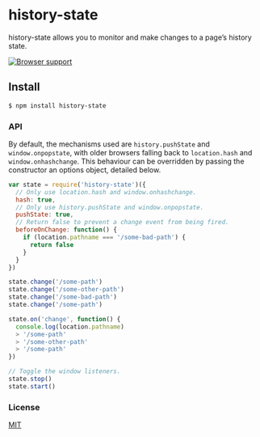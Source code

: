 # history-state
history-state allows you to monitor and make changes to a page’s history state. 

[![Browser support](https://ci.testling.com/michaelrhodes/history-state.png)](https://ci.testling.com/michaelrhodes/history-state)

## Install
```sh
$ npm install history-state
```

### API
By default, the mechanisms used are `history.pushState` and `window.onpopstate`, with older browsers falling back to `location.hash` and `window.onhashchange`. This behaviour can be overridden by passing the constructor an options object, detailed below.

```js
var state = require('history-state')({
  // Only use location.hash and window.onhashchange.
  hash: true,
  // Only use history.pushState and window.onpopstate.
  pushState: true,
  // Return false to prevent a change event from being fired.
  beforeOnChange: function() {
    if (location.pathname === '/some-bad-path') {
      return false
    }
  }
})

state.change('/some-path')
state.change('/some-other-path')
state.change('/some-bad-path')
state.change('/some-path')

state.on('change', function() {
  console.log(location.pathname)
  > '/some-path'
  > '/some-other-path'
  > '/some-path'
})

// Toggle the window listeners.
state.stop()
state.start()
```

### License
[MIT](http://opensource.org/licenses/MIT)
